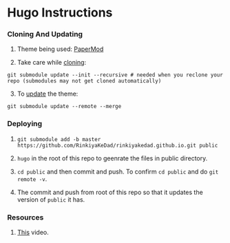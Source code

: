 # Hugo Instructions

### Cloning And Updating

1. Theme being used: [PaperMod](https://github.com/adityatelange/hugo-PaperMod)

2. Take care while [cloning](https://github.com/adityatelange/hugo-PaperMod/wiki/Installation):
```
git submodule update --init --recursive # needed when you reclone your repo (submodules may not get cloned automatically)
```

3. To [update](https://github.com/adityatelange/hugo-PaperMod/wiki/Installation) the theme:
```
git submodule update --remote --merge
```

### Deploying

1. `git submodule add -b master https://github.com/RinkiyaKeDad/rinkiyakedad.github.io.git public`

2. `hugo` in the root of this repo to geenrate the files in public directory.

3. `cd public` and then commit and push. To confirm `cd public` and do `git remote -v`.

4. The commit and push from root of this repo so that it updates the version of `public` it has.

### Resources

1. [This](https://youtu.be/LIFvgrRxdt4) video.